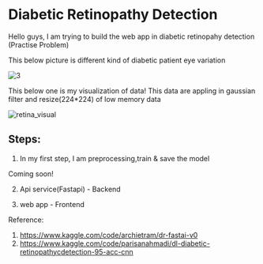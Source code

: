 # Diabetic Retinopathy Detection

Hello guys, I am trying to build the web app in diabetic retinopahy detection (Practise Problem)

This below picture is different kind of diabetic patient eye variation

![3](https://user-images.githubusercontent.com/75832198/213879992-ef2b44e4-25e9-4338-81fc-24367d73e48b.png)

This below one is my visualization of data! This data are appling in gaussian filter and resize(224*224) of low memory data 

![retina_visual](https://user-images.githubusercontent.com/75832198/213879994-a2234c19-ab84-46fe-a93b-efc588e2f48a.png)

## Steps:

1. In my first step, I am preprocessing,train & save the model

Coming soon!

2. Api service(Fastapi) - Backend

3. web app - Frontend

Reference: 

1. https://www.kaggle.com/code/archietram/dr-fastai-v0
2. https://www.kaggle.com/code/parisanahmadi/dl-diabetic-retinopathycdetection-95-acc-cnn

